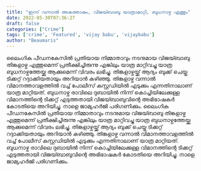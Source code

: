 ```yaml
---
title: "ഇന്ന് വന്നാൽ അകത്താകും, വിജയ്ബാബു യാത്രാമാറ്റി, ബുധനാഴ്ച എത്തും"
date: 2022-05-30T07:36:27
draft: false
categories: ["Crime"]
tags: ['crime', 'Featured', 'vijay babu', 'vijaybabu']
author: "Beaumaris"
---
```


ലൈംഗിക പീഡനകേസിൽ പ്രതിയായ നിമ്മാതാവും നടനുമായ വിജയ്ബാബു തിങ്കളാഴ്ച എത്തുമെന്ന് പ്രതീക്ഷിച്ചിരുന്നു എങ്കിലും യാത്ര മാറ്റിവച്ചു യാത്ര ബുധനാഴ്ചത്തേയ്ക്കു ആക്കുമെന്ന് വിവരം ലഭിച്ചു. തിങ്കളാഴ്ചയ്ക്ക് ആദ്യം ബുക്ക് ചെയ്ത ടിക്കറ്റ് റദ്ദാക്കിയതായും അറിയാൻ കഴിഞ്ഞു. തിങ്കളാഴ്ച വന്നാൽ വിമാനത്താവളത്തിൽ വച്ച് പോലീസ് കസ്റ്റഡിയിൽ എടുക്കും എന്നതിനാലാണ് യാത്ര മാറ്റിയത്. ബുധനാഴ്ച രാവിലെ ദുബായില്‍ നിന്ന് കൊച്ചിയിലേക്കുള്ള വിമാനത്തിന്റെ ടിക്കറ്റ് എടുത്തതായി വിജയ്ബാബുവിന്റെ അഭിഭാഷകർ കോടതിയെ അറിയിച്ചു. നാളെ ജാമ്യഹർജി പരിഗണിക്കും.
ലൈംഗിക പീഡനകേസിൽ പ്രതിയായ നിമ്മാതാവും നടനുമായ വിജയ്ബാബു തിങ്കളാഴ്ച എത്തുമെന്ന് പ്രതീക്ഷിച്ചിരുന്നു എങ്കിലും യാത്ര മാറ്റിവച്ചു യാത്ര ബുധനാഴ്ചത്തേയ്ക്കു ആക്കുമെന്ന് വിവരം ലഭിച്ചു. തിങ്കളാഴ്ചയ്ക്ക് ആദ്യം ബുക്ക് ചെയ്ത ടിക്കറ്റ് റദ്ദാക്കിയതായും അറിയാൻ കഴിഞ്ഞു. തിങ്കളാഴ്ച വന്നാൽ വിമാനത്താവളത്തിൽ വച്ച് പോലീസ് കസ്റ്റഡിയിൽ എടുക്കും എന്നതിനാലാണ് യാത്ര മാറ്റിയത്. ബുധനാഴ്ച രാവിലെ ദുബായില്‍ നിന്ന് കൊച്ചിയിലേക്കുള്ള വിമാനത്തിന്റെ ടിക്കറ്റ് എടുത്തതായി വിജയ്ബാബുവിന്റെ അഭിഭാഷകർ കോടതിയെ അറിയിച്ചു. നാളെ ജാമ്യഹർജി പരിഗണിക്കും.
